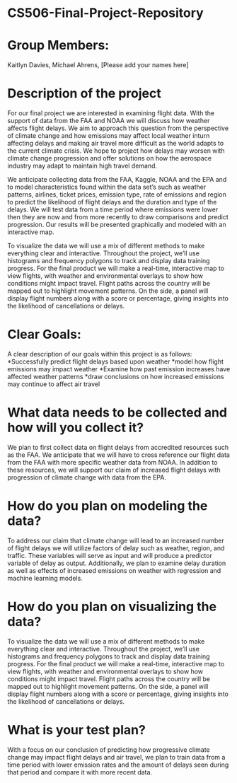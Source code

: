 # CS506-Final-Project-Repository
# Group Members: 
   Kaitlyn Davies, Michael Ahrens, [Please add your names here] 
# Description of the project

   For our final project we are interested in examining flight data. With the support of data from the FAA and NOAA we will discuss how weather affects flight delays. We aim to approach this question from the perspective of climate change and how emissions may affect local weather inturn affecting delays and making air travel more difficult as the world adapts to the current climate crisis. We hope to project how delays may worsen with climate change progression and offer solutions on how the aerospace industry may adapt to maintain high travel demand. 

 We anticipate collecting data from the FAA, Kaggle, NOAA and the EPA and to model characteristics found within the data set’s such as weather patterns, airlines, ticket prices, emission type, rate of emissions and region to predict the likelihood of flight delays and the duration and type of the delays. We will test data from a time period where emissions were lower then they are now and from more recently to draw comparisons and predict progression. Our results will be presented graphically and modeled with an interactive map. 

 To visualize the data we will use a mix of different methods to make everything clear and interactive. Throughout the project, we’ll use histograms and frequency polygons to track and display data training progress. For the final product we will make a real-time, interactive map to view flights, with weather and environmental overlays to show how conditions might impact travel. Flight paths across the country will be mapped out to highlight movement patterns. On the side, a panel will display flight numbers along with a score or percentage, giving insights into the likelihood of cancellations or delays.

# Clear Goals: 
A clear description of our goals within this project is as follows: 
   *Successfully predict flight delays based upon weather 
   *model how flight emissions may impact weather 
   *Examine how past emission increases have affected weather patterns 
   *draw conclusions on how increased emissions may continue to affect air travel 


# What data needs to be collected and how will you collect it?

   We plan to first collect data on flight delays from accredited resources such as the FAA. We anticipate that we will have to cross reference our flight data from the FAA with more specific weather data from NOAA. In addition to these resources, we will support our claim of increased flight delays with progression of climate change with data from the EPA. 

# How do you plan on modeling the data?
   To address our claim that climate change will lead to an increased number of flight delays we will utilize factors of delay such as weather, region, and traffic. These variables will serve as  input and will produce a predictor variable of delay as output. Additionally, we plan to examine delay duration as well as effects of increased emissions on weather with regression and machine learning models. 

# How do you plan on visualizing the data? 
To visualize the data we will use a mix of different methods to make everything clear and interactive. Throughout the project, we’ll use histograms and frequency polygons to track and display data training progress. For the final product we will make a real-time, interactive map to view flights, with weather and environmental overlays to show how conditions might impact travel. Flight paths across the country will be mapped out to highlight movement patterns. On the side, a panel will display flight numbers along with a score or percentage, giving insights into the likelihood of cancellations or delays.

# What is your test plan?
   With a focus on our conclusion of predicting how progressive climate change may impact flight delays and air travel, we plan to train data from a time period with lower emission rates and the amount of delays seen during that period and compare it with more recent data.

